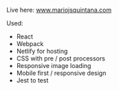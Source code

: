 Live here: www.mariojsquintana.com

Used:
  - React
  - Webpack
  - Netlify for hosting
  - CSS with pre / post processors
  - Responsive image loading
  - Mobile first / responsive design
  - Jest to test